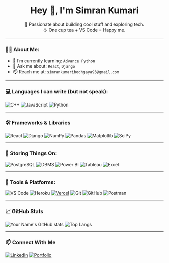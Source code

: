 <h1 align="center">Hey 👋, I'm Simran Kumari</h1>

<p align="center">
  🚀 Passionate about building cool stuff and exploring tech. <br>
  ☕ One cup tea + VS Code = Happy me.  
</p>

---

### 👨‍💻 About Me:
- 🌱 I’m currently learning: `Advance Python`
- 💬 Ask me about: `React`, `Django`
- 📫 Reach me at: `simrankumaribodhgaya93@gmail.com`

---

### 💻 Languages I can write (but not speak):
![C++](https://img.shields.io/badge/C++-00599C?style=for-the-badge&logo=cplusplus&logoColor=white)
![JavaScript](https://img.shields.io/badge/JavaScript-F7DF1E?style=for-the-badge&logo=javascript&logoColor=black)
![Python](https://img.shields.io/badge/Python-3776AB?style=for-the-badge&logo=python&logoColor=white)

---

### 🛠️ Frameworks & Libraries
![React](https://img.shields.io/badge/React-20232A?style=for-the-badge&logo=react&logoColor=61DAFB)
![Django](https://img.shields.io/badge/Django-092E20?style=for-the-badge&logo=django&logoColor=white)
![NumPy](https://img.shields.io/badge/NumPy-013243?style=for-the-badge&logo=numpy&logoColor=white)
![Pandas](https://img.shields.io/badge/Pandas-150458?style=for-the-badge&logo=pandas&logoColor=white)
![Matplotlib](https://img.shields.io/badge/Matplotlib-ffffff?style=for-the-badge&logo=matplotlib&logoColor=black)
![SciPy](https://img.shields.io/badge/SciPy-8CAAE6?style=for-the-badge&logo=scipy&logoColor=white)


---

### 🧠 Storing Things On:
![PostgreSQL](https://img.shields.io/badge/PostgreSQL-316192?style=for-the-badge&logo=postgresql&logoColor=white)
![DBMS](https://img.shields.io/badge/DBMS-003B57?style=for-the-badge&logo=mysql&logoColor=white)
![Power BI](https://img.shields.io/badge/Power%20BI-F2C811?style=for-the-badge&logo=powerbi&logoColor=black)
![Tableau](https://img.shields.io/badge/Tableau-E97627?style=for-the-badge&logo=tableau&logoColor=white)
![Excel](https://img.shields.io/badge/Excel-217346?style=for-the-badge&logo=microsoft-excel&logoColor=white)

---

### 🧰 Tools & Platforms:
![VS Code](https://img.shields.io/badge/VS%20Code-007ACC?style=for-the-badge&logo=visualstudiocode&logoColor=white)
![Heroku](https://img.shields.io/badge/Heroku-430098?style=for-the-badge&logo=heroku&logoColor=white)
[![Vercel](https://img.shields.io/badge/Vercel-00C7B7?style=for-the-badge&logo=vercel&logoColor=white)](https://vercel.com/simrankumari93s-projects)
![Git](https://img.shields.io/badge/Git-F05032?style=for-the-badge&logo=git&logoColor=white)
![GitHub](https://img.shields.io/badge/GitHub-181717?style=for-the-badge&logo=github&logoColor=white)
![Postman](https://img.shields.io/badge/Postman-FF6C37?style=for-the-badge&logo=postman&logoColor=white)

---

### 📈 GitHub Stats
![Your Name's GitHub stats](https://github-readme-stats.vercel.app/api?username=SimranKumari93&show_icons=true&theme=radical)
![Top Langs](https://github-readme-stats.vercel.app/api/top-langs/?username=SimranKumari93&layout=compact&theme=radical)

---

### 📫 Connect With Me
[![LinkedIn](https://img.shields.io/badge/LinkedIn-blue?style=for-the-badge&logo=linkedin&logoColor=white)](https://www.linkedin.com/in/simran-kumari-213707208)
[![Portfolio](https://img.shields.io/badge/Portfolio-000?style=for-the-badge&logo=firefox&logoColor=white)](https://your-portfolio-link.com)

